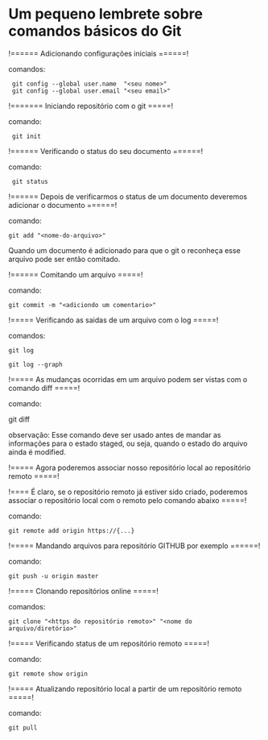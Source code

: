 
# Um pequeno lembrete sobre comandos básicos do Git


!====== Adicionando configurações iniciais ======!

   comandos:

     git config --global user.name  "<seu nome>"
     git config --global user.email "<seu email>"


!=======  Iniciando repositório com o git =====!

   comando:

     git init

!======  Verificando o status do seu documento ======!

   comando:

     git status

!====== Depois de verificarmos o status de um documento deveremos adicionar o documento ======!

   comando:

    git add "<nome-do-arquivo>"

Quando um documento é adicionado para que o git o reconheça esse arquivo pode ser então comitado.

!====== Comitando um arquivo =====!

   comando:

    git commit -m "<adiciondo um comentario>"

!===== Verificando as saidas de um arquivo com o log =====!

   comandos:

    git log

    git log --graph

!===== As mudanças ocorridas em um arquivo podem ser vistas com o comando diff =====!

  comando:

   git diff

   observação: Esse comando deve ser usado antes de mandar as informações para o estado
               staged, ou seja, quando o estado do arquivo ainda é modified.

!===== Agora poderemos associar nosso repositório local ao repositório remoto  =====!

!==== É claro, se o repositório remoto já estiver sido criado, poderemos associar o
      repositório local com o remoto pelo comando abaixo                       =====!

  comando:
  
    git remote add origin https://{...} 


!===== Mandando arquivos para repositório GITHUB por exemplo ======!

   comando:

    git push -u origin master 


!===== Clonando repositórios online =====!

   comandos:

    git clone "<https do repositório remoto>" "<nome do arquivo/diretório>"

!===== Verificando status de um repositório remoto =====!

   comando:
    
    git remote show origin  

!===== Atualizando repositório local a partir de um repositório remoto =====!

  comando:

    git pull      
